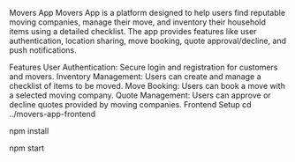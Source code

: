 Movers App
Movers App is a platform designed to help users find reputable moving companies, manage their move, and inventory their household items using a detailed checklist. The app provides features like user authentication, location sharing, move booking, quote approval/decline, and push notifications.

Features
User Authentication: Secure login and registration for customers and movers.
Inventory Management: Users can create and manage a checklist of items to be moved.
Move Booking: Users can book a move with a selected moving company.
Quote Management: Users can approve or decline quotes provided by moving companies.
Frontend Setup
cd ../movers-app-frontend

npm install

npm start
